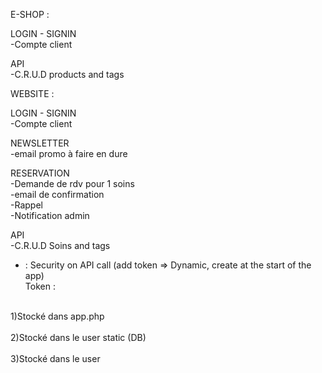 
E-SHOP :

LOGIN - SIGNIN<br>
-Compte client<br>

API<br>
-C.R.U.D products and tags<br>


WEBSITE : 

LOGIN - SIGNIN<br>
-Compte client<br>

NEWSLETTER <br>
-email promo à faire en dure<br>

RESERVATION<br>
-Demande de rdv pour 1 soins<br>
-email de confirmation<br>
-Rappel<br>
-Notification admin<br>

API<br>
-C.R.U.D Soins and tags<br>



+ : 
Security on API call (add token => Dynamic, create at the start of the app)<br>
Token :<br>
<br>
1)Stocké dans app.php<br>
<br>
2)Stocké dans le user static (DB)<br>
<br>
3)Stocké dans le user <br>
